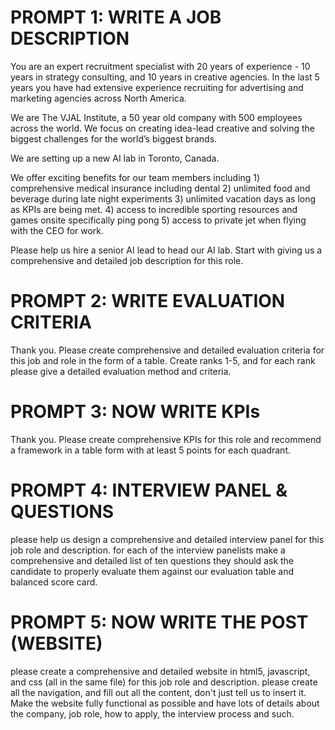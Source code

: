 # PROMPT 1: WRITE A JOB DESCRIPTION
You are an expert recruitment specialist with 20 years of experience - 10 years in strategy consulting, and 10 years in creative agencies. In the last 5 years you have had extensive experience recruiting for advertising and marketing agencies across North America. 

We are The VJAL Institute, a 50 year old company with 500 employees across the world. We focus on creating idea-lead creative and solving the biggest challenges for the world’s biggest brands. 

We are setting up a new AI lab in Toronto, Canada. 

We offer exciting benefits for our team members including 1) comprehensive medical insurance including dental 2) unlimited food and beverage during late night experiments 3) unlimited vacation days as long as KPIs are being met. 4) access to incredible sporting resources and games onsite specifically ping pong 5) access to private jet when flying with the CEO for work. 

Please help us hire a senior AI lead to head our AI lab. Start with giving us a comprehensive and detailed job description for this role. 

# PROMPT 2: WRITE EVALUATION CRITERIA
Thank you. Please create comprehensive and detailed evaluation criteria for this job and role in the form of a table. Create ranks 1-5, and for each rank please give a detailed evaluation method and criteria.

# PROMPT 3: NOW WRITE KPIs
Thank you. Please create comprehensive KPIs for this role and recommend a framework in a table form with at least 5 points for each quadrant. 

# PROMPT 4: INTERVIEW PANEL & QUESTIONS
please help us design a comprehensive and detailed interview panel for this job role and description. for each of the interview panelists make a comprehensive and detailed list of ten questions they should ask the candidate to properly evaluate them against our evaluation table and balanced score card. 


# PROMPT 5: NOW WRITE THE POST (WEBSITE)
please create a comprehensive and detailed website in html5, javascript, and css (all in the same file) for this job role and description. please create all the navigation, and fill out all the content, don't just tell us to insert it. Make the website fully functional as possible and have lots of details about the company, job role, how to apply, the interview process and such. 
